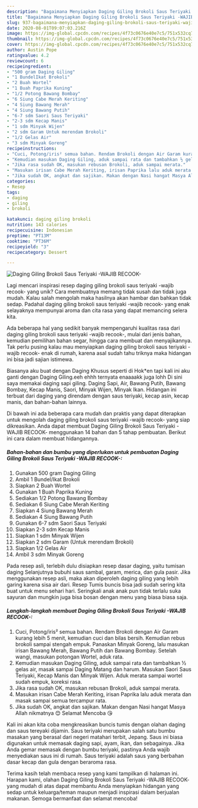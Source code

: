 ```yaml
---
description: "Bagaimana Menyiapkan Daging Giling Brokoli Saus Teriyaki -WAJIB RECOOK- Anti Gagal"
title: "Bagaimana Menyiapkan Daging Giling Brokoli Saus Teriyaki -WAJIB RECOOK- Anti Gagal"
slug: 937-bagaimana-menyiapkan-daging-giling-brokoli-saus-teriyaki-wajib-recook-anti-gagal
date: 2020-08-01T09:07:03.216Z
image: https://img-global.cpcdn.com/recipes/4f73c0676e40e7c5/751x532cq70/daging-giling-brokoli-saus-teriyaki-wajib-recook-foto-resep-utama.jpg
thumbnail: https://img-global.cpcdn.com/recipes/4f73c0676e40e7c5/751x532cq70/daging-giling-brokoli-saus-teriyaki-wajib-recook-foto-resep-utama.jpg
cover: https://img-global.cpcdn.com/recipes/4f73c0676e40e7c5/751x532cq70/daging-giling-brokoli-saus-teriyaki-wajib-recook-foto-resep-utama.jpg
author: Austin Pope
ratingvalue: 4.2
reviewcount: 6
recipeingredient:
- "500 gram Daging Giling"
- "1 BundelIkat Brokoli"
- "2 Buah Wortel"
- "1 Buah Paprika Kuning"
- "1/2 Potong Bawang Bombay"
- "6 Siung Cabe Merah Keriting"
- "4 Siung Bawang Merah"
- "4 Siung Bawang Putih"
- "6-7 sdm Saori Saus Teriyaki"
- "2-3 sdm Kecap Manis"
- "1 sdm Minyak Wijen"
- "2 sdm Garam Untuk merendam Brokoli"
- "1/2 Gelas Air"
- "3 sdm Minyak Goreng"
recipeinstructions:
- "Cuci, Potong/iris² semua bahan. Rendam Brokoli dengan Air Garam kurang lebih 5 menit, kemudian cuci dan bilas bersih. Kemudian rebus brokoli sampai stengah empuk. Panaskan Minyak Goreng, lalu masukan irisan Bawang Merah, Bawang Putih dan Bawang Bombay. Setelah wangi, masukan potongan Wortel, aduk rata."
- "Kemudian masukan Daging Giling, aduk sampai rata dan tambahkan ½ gelas air, masak sampai Daging Matang dan harum. Masukan Saori Saus Teriyaki, Kecap Manis dan Minyak Wijen. Aduk merata sampai wortel sudah empuk, koreksi rasa."
- "Jika rasa sudah OK, masukan rebusan Brokoli, aduk sampai merata."
- "Masukan irisan Cabe Merah Keriting, irisan Paprika lalu aduk merata dan masak sampai semua tercampur rata."
- "Jika sudah OK, angkat dan sajikan. Makan dengan Nasi hangat Masya Allah nikmatnya 😊 Selamat Mencoba 😘"
categories:
- Resep
tags:
- daging
- giling
- brokoli

katakunci: daging giling brokoli 
nutrition: 143 calories
recipecuisine: Indonesian
preptime: "PT13M"
cooktime: "PT36M"
recipeyield: "3"
recipecategory: Dessert

---
```



![Daging Giling Brokoli Saus Teriyaki -WAJIB RECOOK-](https://img-global.cpcdn.com/recipes/4f73c0676e40e7c5/751x532cq70/daging-giling-brokoli-saus-teriyaki-wajib-recook-foto-resep-utama.jpg)

Lagi mencari inspirasi resep daging giling brokoli saus teriyaki -wajib recook- yang unik? Cara membuatnya memang tidak susah dan tidak juga mudah. Kalau salah mengolah maka hasilnya akan hambar dan bahkan tidak sedap. Padahal daging giling brokoli saus teriyaki -wajib recook- yang enak selayaknya mempunyai aroma dan cita rasa yang dapat memancing selera kita.

Ada beberapa hal yang sedikit banyak mempengaruhi kualitas rasa dari daging giling brokoli saus teriyaki -wajib recook-, mulai dari jenis bahan, kemudian pemilihan bahan segar, hingga cara membuat dan menyajikannya. Tak perlu pusing kalau mau menyiapkan daging giling brokoli saus teriyaki -wajib recook- enak di rumah, karena asal sudah tahu triknya maka hidangan ini bisa jadi sajian istimewa.

Biasanya aku buat dengan Daging Khusus seperti di Hok*en tapi kali ini aku ganti dengan Daging Giling.eeh ehhh ternyata enaaaakk juga lohh Di sini saya memakai daging sapi giling. Daging Sapi, Air, Bawang Putih, Bawang Bombay, Kecap Manis, Saori, Minyak Wijen, Minyak Ikan. Hidangan ini terbuat dari daging yang direndam dengan saus teriyaki, kecap asin, kecap manis, dan bahan-bahan lainnya.


Di bawah ini ada beberapa cara mudah dan praktis yang dapat diterapkan untuk mengolah daging giling brokoli saus teriyaki -wajib recook- yang siap dikreasikan. Anda dapat membuat Daging Giling Brokoli Saus Teriyaki -WAJIB RECOOK- menggunakan 14 bahan dan 5 tahap pembuatan. Berikut ini cara dalam membuat hidangannya.

<!--inarticleads1-->

##### Bahan-bahan dan bumbu yang diperlukan untuk pembuatan Daging Giling Brokoli Saus Teriyaki -WAJIB RECOOK-:

1. Gunakan 500 gram Daging Giling
1. Ambil 1 Bundel/Ikat Brokoli
1. Siapkan 2 Buah Wortel
1. Gunakan 1 Buah Paprika Kuning
1. Sediakan 1/2 Potong Bawang Bombay
1. Sediakan 6 Siung Cabe Merah Keriting
1. Siapkan 4 Siung Bawang Merah
1. Sediakan 4 Siung Bawang Putih
1. Gunakan 6-7 sdm Saori Saus Teriyaki
1. Siapkan 2-3 sdm Kecap Manis
1. Siapkan 1 sdm Minyak Wijen
1. Siapkan 2 sdm Garam (Untuk merendam Brokoli)
1. Siapkan 1/2 Gelas Air
1. Ambil 3 sdm Minyak Goreng


Pada resep asli, terlebih dulu disiapkan resep dasar daging, yaitu tumisan daging Selanjutnya bubuhi saus sambal, garam, merica, dan gula pasir. Jika menggunakan resep asli, maka akan diperoleh daging giling yang lebih garing karena sisa air dari. Resep Tumis buncis bisa jadi sudah sering kita buat untuk menu sehari hari. Seringkali anak anak pun tidak terlalu suka sayuran dan mungkin juga bisa bosan dengan menu yang biasa biasa saja. 

<!--inarticleads2-->

##### Langkah-langkah membuat Daging Giling Brokoli Saus Teriyaki -WAJIB RECOOK-:

1. Cuci, Potong/iris² semua bahan. Rendam Brokoli dengan Air Garam kurang lebih 5 menit, kemudian cuci dan bilas bersih. Kemudian rebus brokoli sampai stengah empuk. Panaskan Minyak Goreng, lalu masukan irisan Bawang Merah, Bawang Putih dan Bawang Bombay. Setelah wangi, masukan potongan Wortel, aduk rata.
1. Kemudian masukan Daging Giling, aduk sampai rata dan tambahkan ½ gelas air, masak sampai Daging Matang dan harum. Masukan Saori Saus Teriyaki, Kecap Manis dan Minyak Wijen. Aduk merata sampai wortel sudah empuk, koreksi rasa.
1. Jika rasa sudah OK, masukan rebusan Brokoli, aduk sampai merata.
1. Masukan irisan Cabe Merah Keriting, irisan Paprika lalu aduk merata dan masak sampai semua tercampur rata.
1. Jika sudah OK, angkat dan sajikan. Makan dengan Nasi hangat Masya Allah nikmatnya 😊 Selamat Mencoba 😘


Kali ini akan kita coba mengkreasikan buncis tumis dengan olahan daging dan saus tereyaki dijamin. Saus teriyaki merupakan salah satu bumbu masakan yang berasal dari negeri matahari terbit, Jepang. Saus ini biasa digunakan untuk memasak daging sapi, ayam, ikan, dan sebagainya. Jika Anda gemar memasak dengan bumbu teriyaki, pastinya Anda wajib menyediakan saus ini di rumah. Saus teriyaki adalah saus yang berbahan dasar kecap dan gula dengan beraroma rasa. 

Terima kasih telah membaca resep yang kami tampilkan di halaman ini. Harapan kami, olahan Daging Giling Brokoli Saus Teriyaki -WAJIB RECOOK- yang mudah di atas dapat membantu Anda menyiapkan hidangan yang sedap untuk keluarga/teman maupun menjadi inspirasi dalam berjualan makanan. Semoga bermanfaat dan selamat mencoba!
